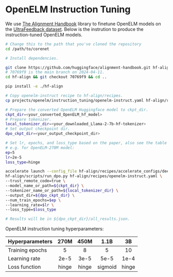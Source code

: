 # OpenELM Instruction Tuning

We use [The Alignment Handbook](https://github.com/huggingface/alignment-handbook.git) library to finetune OpenELM models on the [UltraFeedback dataset](https://huggingface.co/datasets/csarron/argilla-ultrafeedback-binarized-preferences-cleaned). Below is the instrution to produce the instruction-tuned OpenELM models.

```bash
# Change this to the path that you've cloned the repository
cd /path/to/corenet 

# Install dependencies.

git clone https://github.com/huggingface/alignment-handbook.git hf-align
# 70769f9 is the main branch on 2024-04-11.
cd hf-align && git checkout 70769f9 && cd .. 

pip install -e ./hf-align

# Copy openelm-instruct recipe to hf-align/recipes.
cp projects/openelm/instruction_tuning/openelm-instruct.yaml hf-align/recipes/

# Prepare the converted OpenELM Huggingface model to ckpt_dir.
ckpt_dir=<your_converted_OpenELM_hf_model>
# Prepare tokenizer.
local_tokenizer_dir=<your_downloaded_Llama-2-7b-hf-tokenizer>
# Set output checkpoint dir.
dpo_ckpt_dir=<your_output_checkpoint_dir>

# Set lr, epochs, and loss_type based on the paper, also see the table below.
# e.g. for OpenELM-270M model:
ep=5
lr=2e-5
loss_type=hinge

accelerate launch --config_file hf-align/recipes/accelerate_configs/deepspeed_zero3.yaml \
hf-align/scripts/run_dpo.py hf-align/recipes/openelm-instruct.yaml \
--trust_remote_code=true \
--model_name_or_path=${ckpt_dir} \
--tokenizer_name_or_path=${local_tokenizer_dir} \
--output_dir=${dpo_ckpt_dir} \
--num_train_epochs=$ep \
--learning_rate=$lr \
--loss_type=$loss_type

# Results will be in ${dpo_ckpt_dir}/all_results.json.

```

OpenELM instruction tuning hyperparameters:

| Hyperparameters                    | **270M**      | **450M**      | **1.1B**      | **3B**      |
|------------------------------------|:-------------:|:-------------:|:-------------:|:-----------:|
| Training epochs                    |       5       |       8       |       5       |      10     |
| Learning rate                      |      2e-5     |      3e-5     |      5e-5     |     1e-4    |
| Loss function                      |     hinge     |     hinge     |    sigmoid    |    hinge    |

